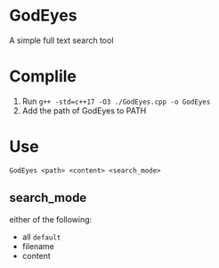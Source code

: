 # GodEyes
A simple full text search tool

# Complile
1. Run `g++ -std=c++17 -O3 ./GodEyes.cpp -o GodEyes`
2. Add the path of GodEyes to PATH 
# Use
`GodEyes <path> <content> <search_mode>`
## search_mode
either of the following:
* all `default`
* filename
* content
